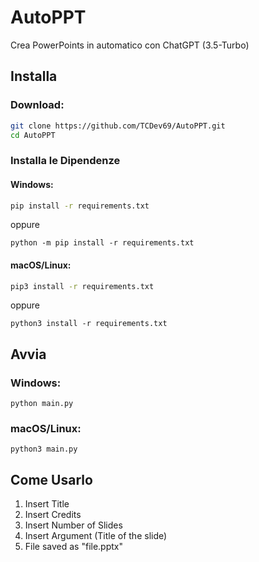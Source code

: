 # AutoPPT
Crea PowerPoints in automatico con ChatGPT (3.5-Turbo)

## Installa
### Download:
```sh
git clone https://github.com/TCDev69/AutoPPT.git
cd AutoPPT
```
### Installa le Dipendenze
#### Windows:
```sh
pip install -r requirements.txt
```
oppure
```
python -m pip install -r requirements.txt
```
#### macOS/Linux:
```sh
pip3 install -r requirements.txt
```
oppure
```
python3 install -r requirements.txt
```

## Avvia
### Windows:
```
python main.py
```
### macOS/Linux:
```
python3 main.py
```

## Come Usarlo
1. Insert Title
2. Insert Credits
3. Insert Number of Slides
4. Insert Argument (Title of the slide)
5. File saved as "file.pptx"

